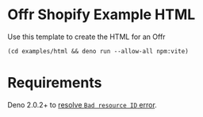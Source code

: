 # Offr Shopify Example HTML

Use this template to create the HTML for an Offr

```shell
(cd examples/html && deno run --allow-all npm:vite)
```

# Requirements

Deno 2.0.2+ to
[resolve `Bad resource ID` error](https://github.com/denoland/deno/issues/26343#issuecomment-2421595091).
